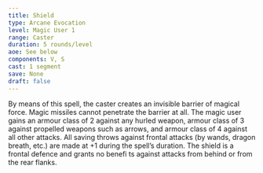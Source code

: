 ```yaml
---
title: Shield
type: Arcane Evocation
level: Magic User 1
range: Caster
duration: 5 rounds/level
aoe: See below
components: V, S
cast: 1 segment
save: None
draft: false
---
```


By means of this spell, the caster creates an invisible barrier of magical force. Magic missiles cannot penetrate the barrier at all. The magic user gains an armour class of 2 against any hurled weapon, armour class of 3 against propelled weapons such as arrows, and armour class of 4 against all other attacks. All saving throws against frontal attacks (by wands, dragon breath, etc.) are made at +1 during the spell’s duration. The shield is a frontal defence and grants no benefi ts against attacks from behind or from the rear flanks.
